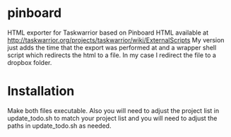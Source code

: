 pinboard
========

HTML exporter for Taskwarrior based on Pinboard HTML available at http://taskwarrior.org/projects/taskwarrior/wiki/ExternalScripts
My version just adds the time that the export was performed at and a wrapper 
shell script which redirects the html to a file.  In my case I redirect the file 
to a dropbox folder.

Installation
========
Make both files executable.  Also you will need to adjust the project list in update_todo.sh to match your project 
list and you will need to adjust the paths in update_todo.sh as needed.
